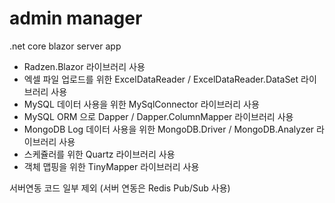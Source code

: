 # admin manager
.net core blazor server app

* Radzen.Blazor 라이브러리 사용
* 엑셀 파일 업로드를 위한 ExcelDataReader / ExcelDataReader.DataSet 라이브러리 사용
* MySQL 데이터 사용을 위한 MySqlConnector 라이브러리 사용
* MySQL ORM 으로 Dapper / Dapper.ColumnMapper 라이브러리 사용
* MongoDB Log 데이터 사용을 위한 MongoDB.Driver / MongoDB.Analyzer 라이브러리 사용
* 스케쥴러를 위한 Quartz 라이브러리 사용
* 객체 맵핑을 위한 TinyMapper 라이브러리 사용

서버연동 코드 일부 제외 (서버 연동은 Redis Pub/Sub 사용)

